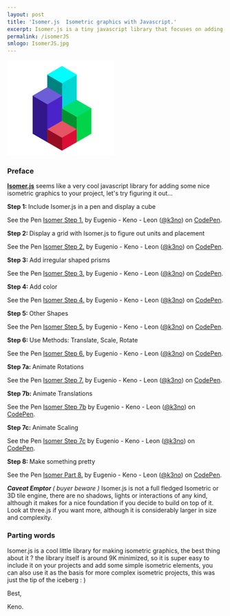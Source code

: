 ```yaml
---
layout: post
title: 'Isomer.js  Isometric graphics with Javascript.'
excerpt: Isomer.js is a tiny javascript library that focuses on adding isometric graphics, come check it out.
permalink: /isomerJS
smlogo: IsomerJS.jpg
---
```

<div class="text-center"><img src="assets/images/Isomerjs.jpg" alt="isomerjs"></div>

<h3 class="fancy">Preface</h3>

<a href="https://github.com/jdan/isomer" target="_blank"><b>Isomer.js</b></a> seems like a very cool javascript library for adding some nice isometric graphics to your project, let's try figuring it out...

<div class="step"> <b>Step 1: </b> Include Isomer.js in a pen and display a cube</div>

<p data-height="318" data-theme-id="0" data-slug-hash="woqaVN" data-default-tab="js,result" data-user="k3no" data-embed-version="2" data-pen-title="Isomer Step 1." class="codepen">See the Pen <a href="http://codepen.io/k3no/pen/woqaVN/">Isomer Step 1.</a> by Eugenio - Keno -  Leon (<a href="http://codepen.io/k3no">@k3no</a>) on <a href="http://codepen.io">CodePen</a>.</p>
<script async src="https://production-assets.codepen.io/assets/embed/ei.js"></script>

<div class="step"> <b>Step 2: </b>Display a grid with Isomer.js to figure out units and placement</div>

<p data-height="318" data-theme-id="0" data-slug-hash="yVoXwg" data-default-tab="js,result" data-user="k3no" data-embed-version="2" data-pen-title="Isomer Step 2." class="codepen">See the Pen <a href="http://codepen.io/k3no/pen/yVoXwg/">Isomer Step 2.</a> by Eugenio - Keno -  Leon (<a href="http://codepen.io/k3no">@k3no</a>) on <a href="http://codepen.io">CodePen</a>.</p>
<script async src="https://production-assets.codepen.io/assets/embed/ei.js"></script>

<div class="step"> <b>Step 3: </b>Add irregular shaped prisms</div>

<p data-height="318" data-theme-id="0" data-slug-hash="VmzMwe" data-default-tab="js,result" data-user="k3no" data-embed-version="2" data-pen-title="Isomer Step 3." class="codepen">See the Pen <a href="http://codepen.io/k3no/pen/VmzMwe/">Isomer Step 3.</a> by Eugenio - Keno -  Leon (<a href="http://codepen.io/k3no">@k3no</a>) on <a href="http://codepen.io">CodePen</a>.</p>
<script async src="https://production-assets.codepen.io/assets/embed/ei.js"></script>

<div class="step"> <b>Step 4: </b>Add color</div>

<p data-height="500" data-theme-id="0" data-slug-hash="dOzVYG" data-default-tab="js,result" data-user="k3no" data-embed-version="2" data-pen-title="Isomer Step 4." class="codepen">See the Pen <a href="http://codepen.io/k3no/pen/dOzVYG/">Isomer Step 4.</a> by Eugenio - Keno -  Leon (<a href="http://codepen.io/k3no">@k3no</a>) on <a href="http://codepen.io">CodePen</a>.</p>
<script async src="https://production-assets.codepen.io/assets/embed/ei.js"></script>

<div class="step"> <b>Step 5: </b>Other Shapes</div>

<p data-height="500" data-theme-id="0" data-slug-hash="rWzZjd" data-default-tab="js,result" data-user="k3no" data-embed-version="2" data-pen-title="Isomer Step 5." class="codepen">See the Pen <a href="http://codepen.io/k3no/pen/rWzZjd/">Isomer Step 5.</a> by Eugenio - Keno -  Leon (<a href="http://codepen.io/k3no">@k3no</a>) on <a href="http://codepen.io">CodePen</a>.</p>
<script async src="https://production-assets.codepen.io/assets/embed/ei.js"></script>

<div class="step"> <b>Step 6: </b>Use Methods: Translate, Scale, Rotate</div>

<p data-height="500" data-theme-id="0" data-slug-hash="xRLmyB" data-default-tab="js,result" data-user="k3no" data-embed-version="2" data-pen-title="Isomer Step 6." class="codepen">See the Pen <a href="http://codepen.io/k3no/pen/xRLmyB/">Isomer Step 6.</a> by Eugenio - Keno -  Leon (<a href="http://codepen.io/k3no">@k3no</a>) on <a href="http://codepen.io">CodePen</a>.</p>
<script async src="https://production-assets.codepen.io/assets/embed/ei.js"></script>

<div class="step"> <b>Step 7a: </b>Animate Rotations</div>

<p data-height="500" data-theme-id="0" data-slug-hash="rWGjLO" data-default-tab="js,result" data-user="k3no" data-embed-version="2" data-pen-title="Isomer Step 7." class="codepen">See the Pen <a href="http://codepen.io/k3no/pen/rWGjLO/">Isomer Step 7.</a> by Eugenio - Keno -  Leon (<a href="http://codepen.io/k3no">@k3no</a>) on <a href="http://codepen.io">CodePen</a>.</p>
<script async src="https://production-assets.codepen.io/assets/embed/ei.js"></script>

<div class="step"> <b>Step 7b: </b>Animate Translations</div>

<p data-height="500" data-theme-id="0" data-slug-hash="BQwREx" data-default-tab="js,result" data-user="k3no" data-embed-version="2" data-pen-title="Isomer Step 7b" class="codepen">See the Pen <a href="http://codepen.io/k3no/pen/BQwREx/">Isomer Step 7b</a> by Eugenio - Keno -  Leon (<a href="http://codepen.io/k3no">@k3no</a>) on <a href="http://codepen.io">CodePen</a>.</p>
<script async src="https://production-assets.codepen.io/assets/embed/ei.js"></script>

<div class="step"> <b>Step 7c: </b>Animate Scaling</div>

<p data-height="500" data-theme-id="0" data-slug-hash="RoLjve" data-default-tab="js,result" data-user="k3no" data-embed-version="2" data-pen-title="Isomer Step 7c" class="codepen">See the Pen <a href="http://codepen.io/k3no/pen/RoLjve/">Isomer Step 7c</a> by Eugenio - Keno -  Leon (<a href="http://codepen.io/k3no">@k3no</a>) on <a href="http://codepen.io">CodePen</a>.</p>
<script async src="https://production-assets.codepen.io/assets/embed/ei.js"></script>

<div class="step"> <b>Step 8: </b>Make something pretty</div>

<p data-height="600" data-theme-id="0" data-slug-hash="QGONga" data-default-tab="result" data-user="k3no" data-embed-version="2" data-pen-title="Isomer Part 8." class="codepen">See the Pen <a href="http://codepen.io/k3no/pen/QGONga/">Isomer Part 8.</a> by Eugenio - Keno -  Leon (<a href="http://codepen.io/k3no">@k3no</a>) on <a href="http://codepen.io">CodePen</a>.</p>
<script async src="https://production-assets.codepen.io/assets/embed/ei.js"></script>

<div class="note">
<i><b>Caveat Emptor </b>( buyer beware )</i> Isomer.js is not a full fledged Isometric or 3D tile engine, there are no shadows, lights or interactions of any kind, although it makes for a nice foundation if you decide to build on top of it. Look at three.js if you want more, although it is considerably larger in size and complexity.
</div>

<h3 class="fancy">Parting words</h3>

Isomer.js is a cool little library for making isometric graphics, the best thing about it ? the library itself is around 9K minimized, so it is super easy to include it on your projects and add some simple isometric elements, you can also use it as the basis for more complex isometric projects, this was just the tip of the iceberg : )

Best,

Keno.
